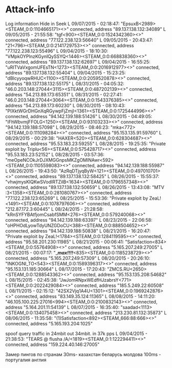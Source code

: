 # Attack-info
Log information
Hide in Seek
L 09/07/2015 - 02:18:47: "EpsuxB<2989><STEAM_0:0:1104665171><>" connected, address "89.137.138.132:34089"
L 09/05/2015 - 21:55:58: "tgf<900><STEAM_0:0:1524342360><>" connected, address "77.122.238.123:56640"
L 09/05/2015 - 20:43:47: "21<796><STEAM_0:0:2141729753><>" connected, address "77.122.238.123:55496"
L 09/04/2015 - 18:10:30: "VMpkOYPlnzKGynIQySSYQ<1446><STEAM_0:0:668838360><>" connected, address "89.137.138.132:62697"
L 09/04/2015 - 16:55:25: "uRITVaVxgomUFEsTN<1273><STEAM_0:0:2016912977><>" connected, address "89.137.138.132:55404"
L 09/04/2015 - 15:23:25: "dBlcyyoqwRHUC<1100><STEAM_0:0:2059520878><>" connected, address "89.137.138.132:55175"
L 08/31/2015 - 04:05:32: "46.0.203.148:27044<3115><STEAM_0:0:487202139><>" connected, address "54.213.89.173:65351"
L 08/31/2015 - 02:27:41: "46.0.203.148:27044<3064><STEAM_0:0:1543376385><>" connected, address "54.213.89.173:60230"
L 08/30/2015 - 08:10:43: "PIXktWGrDHGnXqRGywpFjZmjI<1361><STEAM_0:0:1725444996><>" connected, address "94.142.139.188:51426"
L 08/30/2015 - 04:49:05: "iFhWbvmjFFOLG<1250><STEAM_0:0:93103233><>" connected, address "94.142.139.188:57098"
L 08/29/2015 - 08:46:23: "mka<772><STEAM_0:0:111098284><>" connected, address "95.153.135.91:59760"
L 08/29/2015 - 00:29:38: "HAXER<520><STEAM_0:0:628304687><>" connected, address "95.53.183.23:59255"
L 08/28/2015 - 19:25:35: "Private exploit by Triplu<56><STEAM_0:0:575428717><>" connected, address "95.53.183.23:52152"
L 08/28/2015 - 03:57:36: "meOpeNCOkJrDJXMGGnpsMKZgOMINAwr<592><STEAM_0:0:1105598083><>" connected, address "94.142.139.188:55987"
L 08/26/2015 - 19:43:50: "AzRqDTjyqByW<121><STEAM_0:0:497010701><>" connected, address "89.137.138.132:58425"
L 08/26/2015 - 15:55:37: "vhwjmysKlQKwSVodIRTZilB<1634><STEAM_0:0:1796557348><>" connected, address "89.137.138.132:50659"
L 08/26/2015 - 13:43:08: "MTV :3<1358><STEAM_0:0:281080767><>" connected, address "77.122.238.123:65269"
L 08/25/2015 - 15:53:36: "Private exploit by ZeaL!<1491><STEAM_0:0:1078797606><>" connected, address "212.87.172.3:60445"
L 08/24/2015 - 21:28:58: "kRnSYFYBAtfjomCsabfSMM<276><STEAM_0:0:579240068><>" connected, address "94.142.139.188:63397"
L 08/23/2015 - 22:06:58: "oHPHOdLyowTdyUNZGDoCU<388><STEAM_0:0:888504652><>" connected, address "94.142.139.188:50838"
L 08/21/2015 - 16:20:47: "Private exploit by ZeaL!<1784><STEAM_0:0:1284119595><>" connected, address "95.58.201.230:11985"
L 08/21/2015 - 00:06:41: "Satisfaction<834><STEAM_0:0:55764908><>" connected, address "5.165.207.249:27005"
L 08/21/2015 - 00:07:17: "____**max!!!!**___<835><STEAM_0:0:1185238729><>" connected, address "5.165.207.249:57309"
L 08/20/2015 - 20:26:10: "INKOGNI_TO<543><STEAM_0:0:1589396317><>" connected, address "95.153.131.185:30664"
L 08/17/2015 - 17:20:43: "ZMCS.RU<2650><STEAM_0:0:1288543362><>" connected, address "95.153.135.208:54682"
L 08/15/2015 - 02:45:38: "JwJomRNpxWEdfHJzabrsY<771><STEAM_0:0:2022429084><>" connected, address "185.5.249.22:60508"
L 08/11/2015 - 02:15:12: "42SX2Vjq1A4U<1301><STEAM_0:0:1969242876><>" connected, address "83.149.35.124:11365"
L 08/08/2015 - 14:11:20: "46.105.100.225:27016<994><STEAM_0:0:2100832143><>" connected, address "5.164.201.11:54139"
L 08/07/2015 - 16:35:40: "saadad<1113><STEAM_0:0:134075458><>" connected, address "213.230.81.132:35873"
L 08/06/2015 - 11:35:58: "(1)Satisfaction<892><STEAM_666:88:666><>" connected, address "5.165.193.204:1025"

spoof query traffic in 24mbit out 34mbit. in 37k pps
L 09/04/2015 - 21:38:53: "TEARS @ flusha /A/<1819><STEAM_0:1:122294411><>" connected, address "159.224.40.146:27005"

Замер пингов по странам
30ms- казахстан беларусь молдова
100ms - португалия англия
